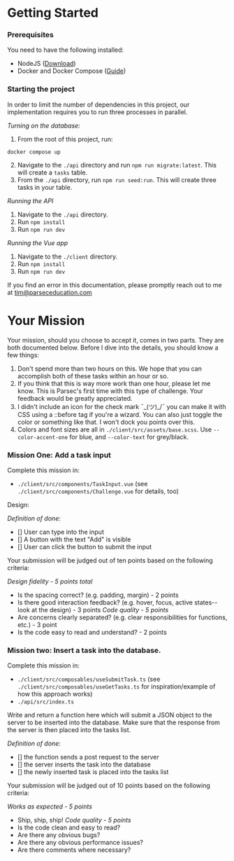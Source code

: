 # Getting Started

### Prerequisites

You need to have the following installed:

- NodeJS ([Download](https://nodejs.org/en/download))
- Docker and Docker Compose ([Guide](https://docs.docker.com/compose/install/))

### Starting the project

In order to limit the number of dependencies in this project, our implementation requires you to run three processes in parallel.

*Turning on the database:*
1. From the root of this project, run:
```
docker compose up
```
2. Navigate to the `./api` directory and run `npm run migrate:latest`. This will create a `tasks` table.
3. From the `./api` directory, run `npm run seed:run`. This will create three tasks in your table.

*Running the API*
1. Navigate to the `./api` directory.
2. Run `npm install`
3. Run `npm run dev`

*Running the Vue app*
1. Navigate to the `./client` directory.
2. Run `npm install`
3. Run `npm run dev`

If you find an error in this documentation, please promptly reach out to me at tim@parseceducation.com


# Your Mission

Your mission, should you choose to accept it, comes in two parts. They are both documented below. Before I dive into the details, you should know a few things:

1. Don't spend more than two hours on this. We hope that you can accomplish both of these tasks within an hour or so.
2. If you think that this is way more work than one hour, please let me know. This is Parsec's first time with this type of challenge. Your feedback would be greatly appreciated.
3. I didn't include an icon for the check mark ¯\_(ツ)_/¯ you can make it with CSS using a ::before tag if you're a wizard. You can also just toggle the color or something like that. I won't dock you points over this.
4. Colors and font sizes are all in `./client/src/assets/base.scss`. Use `--color-accent-one` for blue, and `--color-text` for grey/black.

### Mission One: Add a task input

Complete this mission in:
- `./client/src/components/TaskInput.vue` (see `./client/src/components/Challenge.vue` for details, too)

Design:

*Definition of done:*
- [] User can type into the input
- [] A button with the text "Add" is visible
- [] User can click the button to submit the input

Your submission will be judged out of ten points based on the following criteria:

*Design fidelity - 5 points total*
- Is the spacing correct? (e.g. padding, margin) - 2 points
- Is there good interaction feedback? (e.g. hover, focus, active states--look at the design) - 3 points
*Code quality - 5 points*
- Are concerns clearly separated? (e.g. clear responsibilities for functions, etc.) - 3 point
- Is the code easy to read and understand? - 2 points


### Mission two: Insert a task into the database.

Complete this mission in:
- `./client/src/composables/useSubmitTask.ts` (see `./client/src/composables/useGetTasks.ts` for inspiration/example of how this approach works)
- `./api/src/index.ts`

Write and return a function here which will submit a JSON object to the server to be inserted into the database. Make sure that the response from the server is then placed into the tasks list.

*Definition of done:*
- [] the function sends a post request to the server
- [] the server inserts the task into the database
- [] the newly inserted task is placed into the tasks list

Your submission will be judged out of 10 points based on the following criteria:

*Works as expected - 5 points*
- Ship, ship, ship!
*Code quality - 5 points*
- Is the code clean and easy to read?
- Are there any obvious bugs?
- Are there any obvious performance issues?
- Are there comments where necessary?
